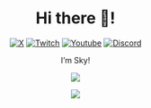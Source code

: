 <h1 align="center">Hi there 👋!</h1>
<div align="center">
  <a href="https://twitter.com/Micorksen" target="_blank"><img src="https://img.shields.io/badge/@Micorksen-black?style=for-the-badge&logo=x" alt="X" /></a>
  <a href="https://twitch.tv/micorksen" target="_blank"><img src="https://img.shields.io/badge/@micorksen-772CE8?style=for-the-badge&logo=twitch&logoColor=white" alt="Twitch" /></a>
  <a href="https://youtube.com/channel/UC_OVDhqhz1T5qUQWCJPKmQA" target="_blank"><img src="https://img.shields.io/badge/Micorksen-CD201F?style=for-the-badge&logo=youtube" alt="Youtube" /></a>
  <a href="https://discord.gg/aKtkZFNeRK" target="_blank"><img src="https://img.shields.io/badge/@micorksen-5865F2?style=for-the-badge&logo=discord&logoColor=white" alt="Discord" /></a>
  <br />
</div>
<p align="center">I’m Sky!</p>
<a href="#"><p align="center"><img src="https://github-readme-stats.vercel.app/api?username=Sky&theme=material-palenight&show_icons=true" /></p></a>
<a href="#"><p align="center"><img src="https://github-readme-stats.vercel.app/api/top-langs/?username=Sky&layout=compact&theme=material-palenight" /></p></a>
